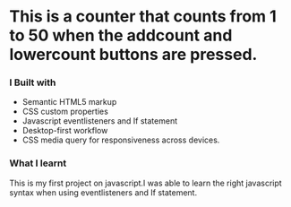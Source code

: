 # This is a counter that counts from 1 to 50 when the addcount and lowercount buttons are pressed.
### I Built with

- Semantic HTML5 markup
- CSS custom properties
- Javascript eventlisteners and If statement
- Desktop-first workflow
- CSS media query for responsiveness across devices.

### What I learnt
This is my first project on javascript.I was able to learn the right javascript syntax when using eventlisteners and If statement.
 
